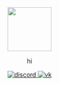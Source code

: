 
<div id="header" align="center">
  <img src="https://avatars.githubusercontent.com/u/76656373?v=4" width="100" />
  <p>hi</p>
  <div id="badges">
    <a href="https://discord.com/users/501109557506998283">
      <img src="https://img.shields.io/badge/discord-blue?logo=discord&logoColor=white&style=for-the-badge" alt="discord"/>
    </a>
    <a href="https://vk.com/discared">
      <img src="https://img.shields.io/badge/vk-blue?logo=vk&logoColor=white&style=for-the-badge" alt="vk"/>
    </a>
  </div>
</div>

